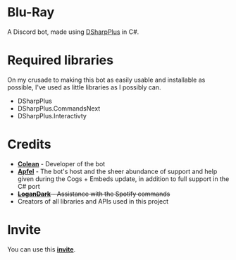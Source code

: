 # Blu-Ray
A Discord bot, made using [DSharpPlus](https://github.com/DSharpPlus/DSharpPlus) in C#.

# Required libraries
On my crusade to making this bot as easily usable and installable as possible, I've used as little libraries as I possibly can.
- DSharpPlus
- DSharpPlus.CommandsNext
- DSharpPlus.Interactivty

# Credits
- **[Colean](https://github.com/Zayne64)** - Developer of the bot
- **[Apfel](https://github.com/Apfel)** - The bot's host and the sheer abundance of support and help given during the Cogs + Embeds update, in addition to full support in the C# port
- ~~**[LoganDark](https://github.com/LoganDark)** - Assistance with the Spotify commands~~
- Creators of all libraries and APIs used in this project

# Invite
You can use this **[invite](https://discordapp.com/api/oauth2/authorize?client_id=699359348299923517&permissions=0&scope=bot)**.